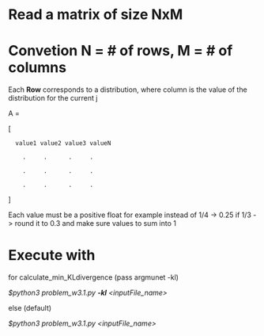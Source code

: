 # Read a matrix of size NxM
# Convetion N = # of rows, M = # of columns

Each **Row** corresponds to a distribution, where column is the value of the distribution for the current j

A =

[

      value1 value2 value3 valueN  

        .     .      .     .     

        .     .      .     .

        .     .      .     .

]

Each value must be a positive float for example instead of 1/4 -> 0.25
if 1/3 -> round it to 0.3 and make sure values to sum into 1


# Execute with
for calculate_min_KLdivergence (pass argmunet -kl)

*$python3 problem_w3.1.py **-kl** <inputFile_name>*

else (default)

*$python3 problem_w3.1.py  <inputFile_name>*
